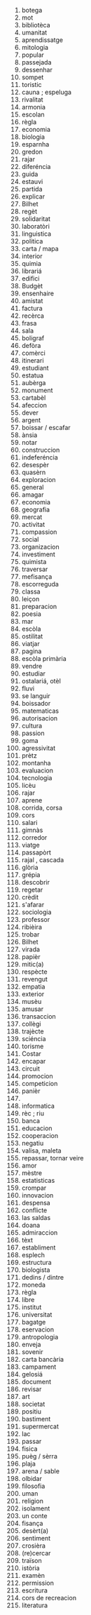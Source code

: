 1. botega
2. mot
3. bibliotèca
4. umanitat
5. aprendissatge
6. mitologia
7. popular
8. passejada
9. dessenhar
10. sompet
11. toristic
12. cauna ; espeluga
13. rivalitat
14. armonia
15. escolan
16. règla
17. economia
18. biologia
19. esparnha
20. gredon
21. rajar
22. diferéncia
23. guida
24. estauvi
25. partida
26. explicar
27. Bilhet
28. regèt
29. solidaritat
30. laboratòri
31. linguistica
32. politica
33. carta / mapa
34. interior
35. quimia
36. librariá
37. edifici
38. Budgèt
39. ensenhaire
40. amistat
41. factura
42. recèrca
43. frasa
44. sala
45. boligraf
46. defòra
47. comèrci
48. itinerari
49. estudiant
50. estatua
51. aubèrga
52. monument
53. cartabèl
54. afeccion
55. dever
56. argent
57. boissar / escafar
58. ànsia
59. notar
60. construccion
61. indeferéncia
62. desespèr
63. quasèrn
64. exploracion
65. general
66. amagar
67. economia
68. geografia
69. mercat
70. activitat
71. compassion
72. social
73. organizacion
74. investiment
75. quimista
76. traversar
77. mefisança
78. escorreguda
79. classa
80. leiçon
81. preparacion
82. poesia
83. mar
84. escòla
85. ostilitat
86. viatjar
87. pagina
88. escòla primària
89. vendre
90. estudiar
91. ostalariá, otèl
92. fluvi
93. se languir
94. boissador
95. matematicas
96. autorisacion
97. cultura
98. passion
99. goma
100. agressivitat
101. prètz
102. montanha
103. evaluacion
104. tecnologia
105. licèu
106. rajar
107. aprene
108. corrida, corsa
109. cors
110. salari
111. gimnàs
112. corredor
113. viatge
114. passapòrt
115. rajal , cascada
116. glòria
117. grépia
118. descobrir
119. regetar
120. crèdit
121. s'afarar
122. sociologia
123. professor
124. ribièira
125. trobar
126. Bilhet
127. virada
128. papièr
129. mitic(a)
130. respècte
131. revengut
132. empatia
133. exterior
134. musèu
135. amusar
136. transaccion
137. collègi
138. trajècte
139. sciéncia
140. torisme
141. Costar
142. encapar
143. circuit
144. promocion
145. competicion
146. panièr
147. 
148. informatica
149. rèc ; riu
150. banca
151. educacion
152. cooperacion
153. negatiu
154. valisa, maleta
155. repassar, tornar veire
156. amor
157. mèstre
158. estatisticas
159. crompar
160. innovacion
161. despensa
162. conflicte
163. las saldas
164. doana
165. admiraccion
166. tèxt
167. establiment
168. esplech
169. estructura
170. biologista
171. dedins / dintre
172. moneda
173. règla
174. libre
175. institut
176. universitat
177. bagatge
178. eservacion
179. antropologia
180. enveja
181. sovenir
182. carta bancària
183. campament
184. gelosiá
185. document
186. revisar
187. art
188. societat
189. positiu
190. bastiment
191. supermercat
192. lac
193. passar
194. fisica
195. puèg / sèrra
196. plaja
197. arena / sable
198. olbidar
199. filosofia
200. uman
201. religion
202. isolament
203. un conte
204. fisança
205. desèrt(a)
206. sentiment
207. crosièra
208. (re)cercar
209. traïson
210. istòria
211. examèn
212. permission
213. escritura
214. cors de recreacion
215. literatura